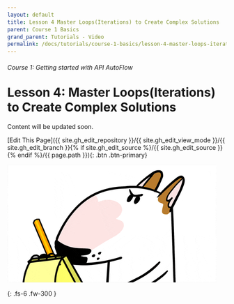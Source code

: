 ```yaml
---
layout: default
title: Lesson 4 Master Loops(Iterations) to Create Complex Solutions
parent: Course 1 Basics
grand_parent: Tutorials - Video
permalink: /docs/tutorials/course-1-basics/lesson-4-master-loops-iterations-to-create-complex-solutions
---
```

<h6>Course 1: Getting started with API AutoFlow</h6>
<h1 style="margin-top:0">Lesson 4: Master Loops(Iterations) to Create Complex Solutions</h1>


Content will be updated soon.

[Edit This Page]({{ site.gh_edit_repository }}/{{ site.gh_edit_view_mode }}/{{ site.gh_edit_branch }}{% if site.gh_edit_source %}/{{ site.gh_edit_source }}{% endif %}/{{ page.path }}){: .btn .btn-primary}


![Be the First](/assets/images/blank-page.gif)


{: .fs-6 .fw-300 }